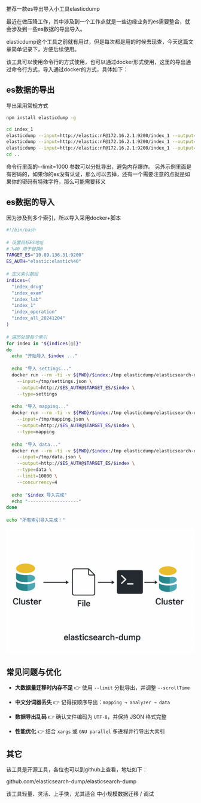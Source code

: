 推荐一款es导出导入小工具elasticdump

最近在做压降工作，其中涉及到一个工作点就是一些边缘业务的es需要整合，就会涉及到一些es数据的导出导入。

elasticdump这个工具之前就有用过，但是每次都是用的时候去现查，今天这篇文章简单记录下，方便后续使用。

该工具可以使用命令行的方式使用，也可以通过docker形式使用，这里的导出通过命令行方式，导入通过docker的方式，具体如下：


## es数据的导出


导出采用常规方式

```bash
npm install elasticdump -g
```

```bash
cd index_1
elasticdump --input=http://elastic:nF@172.16.2.1:9200/index_1 --output=mapping.json --type=mapping
elasticdump --input=http://elastic:nF@172.16.2.1:9200/index_1 --output=settings.json --type=settings
elasticdump --input=http://elastic:nF@172.16.2.1:9200/index_1 --output=data.json --type=data --limit=10000 --concurrency=4 --scrollTime=15m
cd ..
```

命令行里面的--limit=1000 参数可以分批导出，避免内存爆炸。
另外示例里面是有密码的，如果你的es没有认证，那么可以去掉，还有一个需要注意的点就是如果你的密码有特殊字符，那么可能需要转义

## es数据的导入

因为涉及到多个索引，所以导入采用docker+脚本


```bash
#!/bin/bash

# 设置目标ES地址
# %40 用于替换@
TARGET_ES="10.89.136.31:9200"
ES_AUTH="elastic:elastic%40"

# 定义索引数组
indices=(
  "index_drug"
  "index_exam"
  "index_lab"
  "index_1"
  "index_operation"
  "index_all_20241204"
)

# 遍历处理每个索引
for index in "${indices[@]}"
do
  echo "开始导入 $index ..."

  echo "导入 settings..."
  docker run --rm -ti -v ${PWD}/$index:/tmp elasticdump/elasticsearch-dump \
    --input=/tmp/settings.json \
    --output=http://$ES_AUTH@$TARGET_ES/$index \
    --type=settings

  echo "导入 mapping..."
  docker run --rm -ti -v ${PWD}/$index:/tmp elasticdump/elasticsearch-dump \
    --input=/tmp/mapping.json \
    --output=http://$ES_AUTH@$TARGET_ES/$index \
    --type=mapping

  echo "导入 data..."
  docker run --rm -ti -v ${PWD}/$index:/tmp elasticdump/elasticsearch-dump \
    --input=/tmp/data.json \
    --output=http://$ES_AUTH@$TARGET_ES/$index \
    --type=data \
    --limit=10000 \
    --concurrency=4

  echo "$index 导入完成"
  echo "-------------------"
done

echo "所有索引导入完成！"

```
![导出导入示例图](image-1.png) 

## 常见问题与优化

* **大数据量迁移时内存不足**
  👉 使用 `--limit` 分批导出，并调整 `--scrollTime`

* **中文分词器丢失**
  👉 记得按顺序导出：`mapping → analyzer → data`

* **数据导出乱码**
  👉 确认文件编码为 `UTF-8`，并保持 JSON 格式完整

* **性能优化**
  👉 结合 `xargs` 或 `GNU parallel` 多进程并行导出大索引

## 其它

该工具是开源工具，各位也可以到github上查看，地址如下：

github.com/elasticsearch-dump/elasticsearch-dump 

该工具轻量、灵活、上手快，尤其适合 中小规模数据迁移 / 调试

